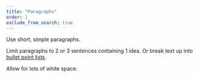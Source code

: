 ```yaml
---
title: "Paragraphs"
order: 1
exclude_from_search: true
---
```


Use short, simple paragraphs.

Limit paragraphs to 2 or 3 sentences containing 1 idea. Or break text up into [bullet point lists](#bullet-point-lists).

Allow for lots of white space.
